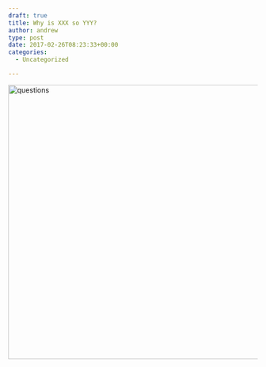```yaml
---
draft: true
title: Why is XXX so YYY?
author: andrew
type: post
date: 2017-02-26T08:23:33+00:00
categories:
  - Uncategorized

---
```

[<img src="http://162.243.184.248/wp-content/uploads/2014/02/questions.png" alt="questions" width="740" height="555" class="aligncenter size-full wp-image-675" srcset="http://162.243.184.248/wp-content/uploads/2014/02/questions.png 740w, http://162.243.184.248/wp-content/uploads/2014/02/questions-300x225.png 300w" sizes="(max-width: 709px) 85vw, (max-width: 909px) 67vw, (max-width: 984px) 61vw, (max-width: 1362px) 45vw, 600px" />][1]

 [1]: http://xkcd.com/1256/
